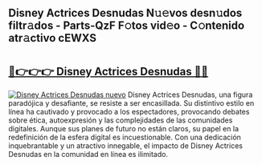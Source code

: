 ## Disney Actrices Desnudas N𝚞𝚎vos desn𝚞dos filtr𝚊dos - Parts-QzF F𝚘tos vid𝚎o - C𝚘ntenido atr𝚊ctivo cEWXS

# <h2><a href="http://mb65lm.tromn.icu/?c=Disney+Actrices+Desnudas">🔗👉👉👉 Disney Actrices Desnudas 🔗🔗</a></h2>

[![Disney Actrices Desnudas nuevo](https://i.imgur.com/pEAQMta.gif)](http://mb65lm.tromn.icu/?c=Disney+Actrices+Desnudas)
Disney Actrices Desnudas, una figura paradójica y desafiante, se resiste a ser encasillada. Su distintivo estilo en línea ha cautivado y provocado a los espectadores, provocando debates sobre ética, autoexpresión y las complejidades de las comunidades digitales. Aunque sus planes de futuro no están claros, su papel en la redefinición de la esfera digital es incuestionable. Con una dedicación inquebrantable y un atractivo innegable, el impacto de Disney Actrices Desnudas en la comunidad en línea es ilimitado.

